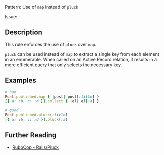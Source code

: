 Pattern: Use of `map` instead of `pluck`

Issue: -

## Description

This rule enforces the use of `pluck` over `map`.

`pluck` can be used instead of `map` to extract a single key from each element in an enumerable. When called on an Active Record relation, it results in a more efficient query that only selects the necessary key.

## Examples

```ruby
# bad
Post.published.map { |post| post[:title] }
[{ a: :b, c: :d }].collect { |el| el[:a] }

# good
Post.published.pluck(:title)
[{ a: :b, c: :d }].pluck(:a)
```

## Further Reading

* [RuboCop - Rails/Pluck](https://docs.rubocop.org/rubocop-rails/cops_rails.html#railspluck)

